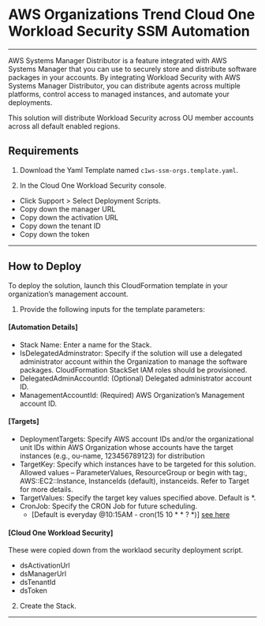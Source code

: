 # AWS Organizations Trend Cloud One Workload Security SSM Automation
---

AWS Systems Manager Distributor is a feature integrated with AWS Systems Manager that you can use to securely store and distribute software packages in your accounts. 
By integrating Workload Security with AWS Systems Manager Distributor, you can distribute agents across multiple platforms, control access to managed instances, and automate your deployments.


This solution will distribute Workload Security across OU member accounts across all default enabled regions.

## Requirements

1. Download the Yaml Template named ```c1ws-ssm-orgs.template.yaml```.

2. In the Cloud One Workload Security console.
  - Click Support > Select Deployment Scripts.
  - Copy down the manager URL
  - Copy down the activation URL
  - Copy down the tenant ID
  - Copy down the token

---

## How to Deploy

To deploy the solution, launch this CloudFormation template in your organization’s management account.

1. Provide the following inputs for the template parameters:
#### [Automation Details]
  - Stack Name: Enter a name for the Stack.
  - IsDelegatedAdminstrator: Specify if the solution will use a delegated administrator account within the Organization to manage the software packages. CloudFormation StackSet IAM roles should be provisioned.
  - DelegatedAdminAccountId: (Optional) Delegated administrator account ID.
  - ManagementAccountId: (Required) AWS Organization’s Management account ID.
#### [Targets]
  - DeploymentTargets: Specify AWS account IDs and/or the organizational unit IDs within AWS Organization whose accounts have the target instances (e.g., ou-name, 123456789123) for distribution
  - TargetKey: Specify which instances have to be targeted for this solution. Allowed values – ParameterValues, ResourceGroup or begin with tag:, AWS::EC2::Instance, InstanceIds (default), instanceids. Refer to Target for more details.
  - TargetValues: Specify the target key values specified above. Default is *.
  - CronJob: Specify the CRON Job for future scheduling. 
    - [Default is everyday @10:15AM - cron(15 10 * * ? *)] [see here](https://docs.aws.amazon.com/lambda/latest/dg/services-cloudwatchevents-expressions.html)
#### [Cloud One Workload Security]
These were copied down from the worklaod security deployment script.
  - dsActivationUrl
  - dsManagerUrl 	
  - dsTenantId
  - dsToken

2. Create the Stack.

---


